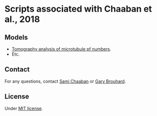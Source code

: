 # Scripts associated with Chaaban et al., 2018


## Models

- [Tomography analysis of microtubule pf numbers](.Tomography).
- Etc.

## Contact

For any questions, contact [Sami Chaaban](mailto:sami.chaaban@mail.mcgill.ca) or [Gary Brouhard](mailto:gary.brouhard@mcgill.ca).

## License

Under [MIT license](LICENSE.md).